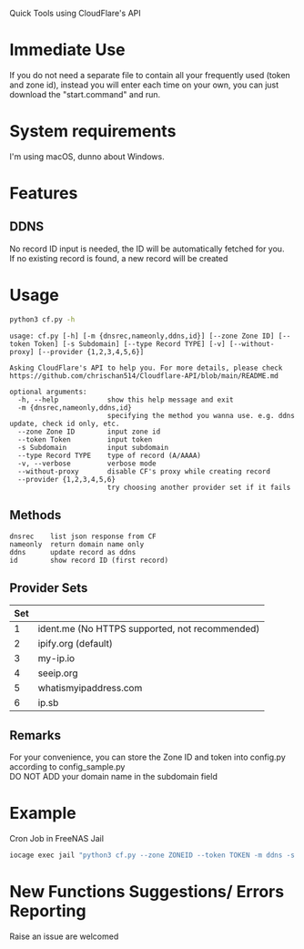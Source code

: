 Quick Tools using CloudFlare's API
# Immediate Use
If you do not need a separate file to contain all your frequently used (token and zone id), instead you will enter each time on your own, you can just download the "start.command" and run.
# System requirements
I'm using macOS, dunno about Windows.
# Features
## DDNS
No record ID input is needed, the ID will be automatically fetched for you.  
If no existing record is found, a new record will be created
# Usage
```bash
python3 cf.py -h
```
```
usage: cf.py [-h] [-m {dnsrec,nameonly,ddns,id}] [--zone Zone ID] [--token Token] [-s Subdomain] [--type Record TYPE] [-v] [--without-proxy] [--provider {1,2,3,4,5,6}]

Asking CloudFlare's API to help you. For more details, please check https://github.com/chrischan514/Cloudflare-API/blob/main/README.md

optional arguments:
  -h, --help            show this help message and exit
  -m {dnsrec,nameonly,ddns,id}
                        specifying the method you wanna use. e.g. ddns update, check id only, etc.
  --zone Zone ID        input zone id
  --token Token         input token
  -s Subdomain          input subdomain
  --type Record TYPE    type of record (A/AAAA)
  -v, --verbose         verbose mode
  --without-proxy       disable CF's proxy while creating record
  --provider {1,2,3,4,5,6}
                        try choosing another provider set if it fails

```

## Methods
```
dnsrec    list json response from CF  
nameonly  return domain name only
ddns      update record as ddns
id        show record ID (first record)
```

## Provider Sets
| Set |                                                |
| --- | ---------------------------------------------- |
| 1   | ident.me (No HTTPS supported, not recommended) |
| 2   | ipify.org (default)                            |
| 3   | my-ip.io                                       |
| 4   | seeip.org                                      |
| 5   | whatismyipaddress.com                          |
| 6   | ip.sb                                          |

## Remarks
For your convenience, you can store the Zone ID and token into config.py according to config_sample.py  
DO NOT ADD your domain name in the subdomain field

# Example
Cron Job in FreeNAS Jail
```bash
iocage exec jail "python3 cf.py --zone ZONEID --token TOKEN -m ddns -s nas --type AAAA"
```

# New Functions Suggestions/ Errors Reporting
Raise an issue are welcomed
